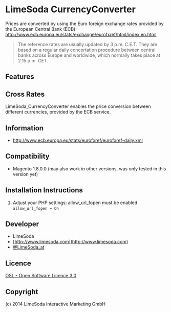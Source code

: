 # LimeSoda CurrencyConverter

Prices are converted by using the Euro foreign exchange rates provided by the European Central Bank (ECB)
http://www.ecb.europa.eu/stats/exchange/eurofxref/html/index.en.html

> The reference rates are usually updated by 3 p.m. C.E.T. They are based on a regular daily concertation procedure between central banks across Europe and worldwide, which normally takes place at 2.15 p.m. CET. 

Features
-------------
## Cross Rates
LimeSoda_CurrencyConverter enables the price conversion between different currencies, provided by the ECB service.

Information
-------------
* http://www.ecb.europa.eu/stats/eurofxref/eurofxref-daily.xml

Compatibility
-------------
- Magento 1.8.0.0 (may also work in other versions, was only tested in this version yet)

Installation Instructions
-------------------------
1. Adjust your PHP settings: allow_url_fopen must be enabled `allow_url_fopen = On`

Developer
---------
* LimeSoda
* [http://www.limesoda.com](http://www.limesoda.com)  
* [@LimeSoda_at](https://twitter.com/LimeSoda_at)

Licence
-------
[OSL - Open Software Licence 3.0](http://opensource.org/licenses/osl-3.0.php)

Copyright
---------
(c) 2014 LimeSoda Interactive Marketing GmbH
